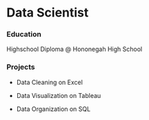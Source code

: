 # Data Scientist

### Education
Highschool Diploma @ Hononegah High School

### Projects
- Data Cleaning on Excel

- Data Visualization on Tableau

- Data Organization on SQL
